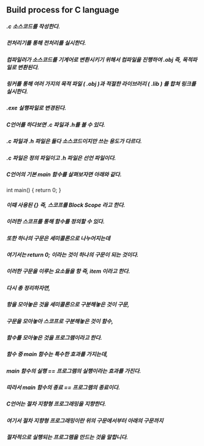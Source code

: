 ## Build process for C language
##### .c 소스코드를 작성한다.
##### 전처리기를 통해 전처리를 실시한다.
##### 컴파일러가 소스코드를 기계어로 변환시키기 위해서 컴파일을 진행하여 .obj 즉, 목적파일로 변환된다.
##### 링커를 통해 여러 가지의 목적 파일 ( .obj )과 적절한 라이브러리 ( .lib ) 를 합쳐 링크를 실시한다.
##### .exe 실행파일로 변경된다.



##### C언어를 하다보면 .c 파일과 .h를 볼 수 있다.
##### .c 파일과 .h 파일은 둘다 소스코드이지만 쓰는 용도가 다르다.
#####  .c 파일은 정의 파일이고 .h 파일은 선언 파일이다.



#####  C언어의 기본 main 함수를 살펴보자면 아래와 같다.

int main() {
	return 0;
}
#####  이때 사용된 {} 즉, 스코프를 Block Scope 라고 한다.
#####  이러한 스코프를 통해 함수를 정의할 수 있다.
#####  또한 하나의 구문은 세미콜론으로 나누어지는데
#####  여기서는 return 0; 이라는 것이 하나의 구문이 되는 것이다.
#####  이러한 구문을 이루는 요소들을 항 즉, item 이라고 한다.



#####  다시 총 정리하자면,
#####  항을 모아놓은 것을 세미콜론으로 구분해놓은 것이 구문,
#####  구문을 모아놓아 스코프로 구분해놓은 것이 함수,
#####  함수를 모아놓은 것을 프로그램이라고 한다.



#####  함수 중 main 함수는 특수한 효과를 가지는데,
#####  main 함수의 실행 == 프로그램의 실행이라는 효과를 가진다.
#####  따라서 main 함수의 종료 == 프로그램의 종료이다.



#####  C언어는 절차 지향형 프로그래밍을 지향한다.
#####  여기서 절차 지향형 프로그래밍이란 위의 구문에서부터 아래의 구문까지
#####  절차적으로 실행되는 프로그램을 만드는 것을 말합니다.